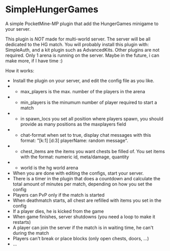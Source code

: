 # SimpleHungerGames
A simple PocketMine-MP plugin that add the HungerGames minigame to your server.

This plugin is *NOT* made for multi-world server.
The server will be all dedicated to the HG match.
You will probably install this plugin with: SimpleAuth, and a kit plugin such as AdvancedKits. Other plugins are not required.
Only 1 arena is running on the server. Maybe in the future, i can make more, if I have time :)

How it works:
- Install the plugin on your server, and edit the config file as you like.
- - max_players is the max. number of the players in the arena
- - min_players is the minumum number of player required to start a match
- - in spawn_locs you set all position where players spawn, you should provide as many positions as the maxplayers field
- - chat-format when set to true, display chat messages with this format: "[k:1] [d:3] playerName: random message".
- - chest_items are the items you want chests be filled of. You set items with the format: numeric id, meta/damage, quantity
- - world is the hg world arena
- When you are done with editing the configs, start your server.
- There is a timer in the plugin that does a countdown and calculate the total amount of minutes per match, depending on how you set the config
- Players can PvP only if the match is started
- When deathmatch starts, all chest are refilled with items you set in the config
- If a player dies, he is kicked from the game
- When game finishes, server shutdowns (you need a loop to make it restarts)
- A player can join the server if the match is in waiting time, he can't during the match
- Players can't break or place blocks (only open chests, doors, ...)
- ... 
